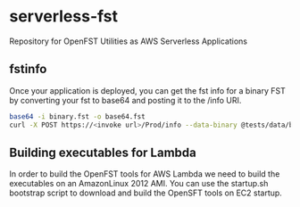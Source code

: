 # serverless-fst
Repository for OpenFST Utilities as AWS Serverless Applications

## fstinfo

Once your application is deployed, you can get the fst info for a binary FST by converting your fst to base64 and posting it to the /info URI.

```bash
base64 -i binary.fst -o base64.fst
curl -X POST https://<invoke url>/Prod/info --data-binary @tests/data/base64.fst
```

## Building executables for Lambda

In order to build the OpenFST tools for AWS Lambda we need to build the executables on an AmazonLinux 2012 AMI. You can use the startup.sh bootstrap script to download and build the OpenSFT tools on EC2 startup.
